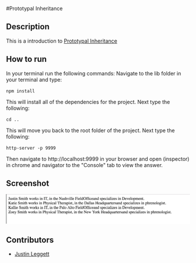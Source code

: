 #Prototypal Inheritance



## Description
This is a introduction to [Prototypal Inheritance](https://developer.mozilla.org/en-US/docs/Web/JavaScript/Inheritance_and_the_prototype_chain)


## How to run
In your terminal run the following commands:
Navigate to the lib folder in your terminal and type:
```
npm install
```
This will install all of the dependencies for the project.
Next type the following:
```
cd ..
```
This will move you back to the root folder of the project.
Next type the following:
```
http-server -p 9999
```
Then navigate to http://localhost:9999 in your browser and open (inspector) in chrome and navigator to the "Console" tab to view the answer.

## Screenshot
![Output](img/output.png)

## Contributors
- [Justin Leggett](https://github.com/justinal64)